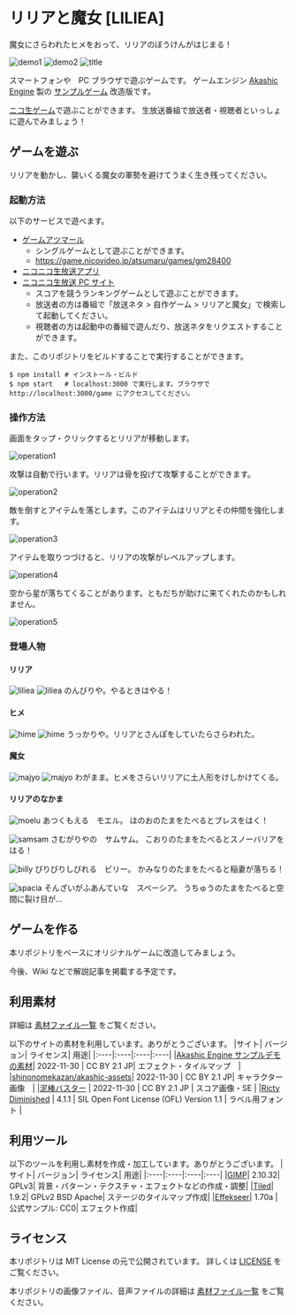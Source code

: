 # リリアと魔女 [LILIEA]
魔女にさらわれたヒメをおって、リリアのぼうけんがはじまる！

![demo1](docs/liliea_demo1.gif)
![demo2](docs/liliea_demo2.gif)
![title](docs/title.png)

スマートフォンや　PC ブラウザで遊ぶゲームです。
ゲームエンジン [Akashic Engine](https://akashic-games.github.io/) 製の [サンプルゲーム](https://github.com/akashic-contents/tilemap-survivors) 改造版です。

[ニコ生ゲーム](https://site.live.nicovideo.jp/ichiba.html)で遊ぶことができます。
生放送番組で放送者・視聴者といっしょに遊んでみましょう！

## ゲームを遊ぶ
リリアを動かし、襲いくる魔女の軍勢を避けてうまく生き残ってください。

### 起動方法 
以下のサービスで遊べます。

* [ゲームアツマール](https://game.nicovideo.jp/atsumaru/)
  * シングルゲームとして遊ぶことができます。
  * https://game.nicovideo.jp/atsumaru/games/gm28400
* [ニコニコ生放送アプリ](https://site.live.nicovideo.jp/app/guide.html)
* [ニコニコ生放送 PC サイト](https://site.live.nicovideo.jp/ichiba.html)
  * スコアを競うランキングゲームとして遊ぶことができます。
  * 放送者の方は番組で「放送ネタ > 自作ゲーム > リリアと魔女」で検索して起動してください。
  * 視聴者の方は起動中の番組で遊んだり、放送ネタをリクエストすることができます。

また、このリポジトリをビルドすることで実行することができます。

```
$ npm install # インストール・ビルド
$ npm start   # localhost:3000 で実行します。ブラウザで http://localhost:3000/game にアクセスしてください。
```

### 操作方法
画面をタップ・クリックするとリリアが移動します。

![operation1](docs/operation1.png)

攻撃は自動で行います。リリアは骨を投げて攻撃することができます。

![operation2](docs/operation2.png)

敵を倒すとアイテムを落とします。このアイテムはリリアとその仲間を強化します。

![operation3](docs/operation3.png)

アイテムを取りつづけると、リリアの攻撃がレベルアップします。

![operation4](docs/operation4.png)

空から星が落ちてくることがあります。ともだちが助けに来てくれたのかもしれません。

![operation5](docs/operation5.png)


### 登場人物
#### リリア
![liliea](docs/liliea_face.gif)
![liliea](docs/liliea.gif)
のんびりや。やるときはやる！

#### ヒメ
![hime](docs/hime_face.gif)
![hime](docs/hime.gif)
うっかりや。リリアとさんぽをしていたらさらわれた。

#### 魔女
![majyo](docs/majyo_face.gif)
![majyo](docs/majyo.gif)
わがまま。ヒメをさらいリリアに土人形をけしかけてくる。

#### リリアのなかま
![moelu](docs/moelu.png)
あつくもえる　モエル。
ほのおのたまをたべるとブレスをはく！

![samsam](docs/samsam.png)
さむがりやの　サムサム。
こおりのたまをたべるとスノーバリアをはる！

![billy](docs/billy.png)
びりびりしびれる　ビリー。
かみなりのたまをたべると稲妻が落ちる！

![spacia](docs/spacia.png)
そんざいがふあんていな　スペーシア。
うちゅうのたまをたべると空間に裂け目が...

## ゲームを作る
本リポジトリをベースにオリジナルゲームに改造してみましょう。

今後、Wiki などで解説記事を掲載する予定です。


## 利用素材
詳細は [素材ファイル一覧](./docs/material.csv) をご覧ください。

以下のサイトの素材を利用しています。ありがとうございます。
|サイト| バージョン| ライセンス| 用途|
|:----|:----|:----|:----|
|[Akashic Engine サンプルデモの素材](https://akashic-games.github.io/asset/material.html)| 2022-11-30 | CC BY 2.1 JP| エフェクト・タイルマップ　|
|[shinonomekazan/akashic-assets](https://github.com/shinonomekazan/akashic-assets)| 2022-11-30 | CC BY 2.1 JP| キャラクター画像　|
|[泥棒バスター](https://github.com/akashic-contents/thiefBuster) | 2022-11-30 | CC BY 2.1 JP | スコア画像・SE |
|[Ricty Diminished](https://rictyfonts.github.io/diminished) | 4.1.1 | SIL Open Font License (OFL) Version 1.1 | ラベル用フォント |

## 利用ツール
以下のツールを利用し素材を作成・加工しています。ありがとうございます。
|サイト| バージョン| ライセンス| 用途|
|:----|:----|:----|:----|
|[GIMP](https://www.gimp.org/)| 2.10.32| GPLv3| 背景・パターン・テクスチャ・エフェクトなどの作成・調整|
|[Tiled](https://www.mapeditor.org/)| 1.9.2| GPLv2 BSD Apache| ステージのタイルマップ作成|
|[Effekseer](https://effekseer.github.io/)| 1.70a | 公式サンプル: CC0| エフェクト作成|

## ライセンス
本リポジトリは MIT License の元で公開されています。
詳しくは [LICENSE](./LICENSE) をご覧ください。

本リポジトリの画像ファイル、音声ファイルの詳細は [素材ファイル一覧](./docs/material.csv) をご覧ください。
